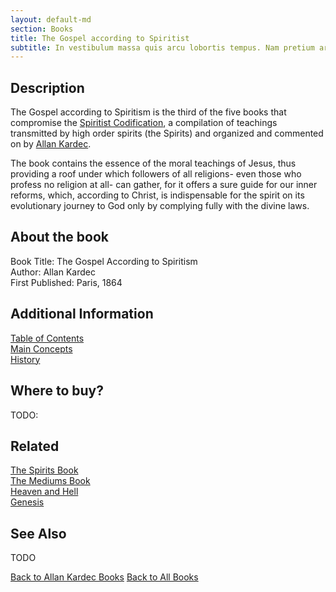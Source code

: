 ```yaml
---
layout: default-md
section: Books
title: The Gospel according to Spiritist
subtitle: In vestibulum massa quis arcu lobortis tempus. Nam pretium arcu in odio vulputate luctus.
---
```


## Description

The Gospel according to Spiritism is the third of the five books that compromise the [Spiritist Codification](/spiritism/codification), a compilation of teachings transmitted by high order spirits (the Spirits) and organized and commented on by [Allan Kardec](/profiles/allan-kardec).

The book contains the essence of the moral teachings of Jesus, thus providing a roof under which followers of all religions- even those who profess no religion at all- can gather, for it offers a sure guide for our inner reforms, which, according to Christ, is indispensable for the spirit on its evolutionary journey to God only by complying fully with the divine laws.

## About the book
Book Title: The Gospel According to Spiritism  
Author: Allan Kardec   
First Published: Paris, 1864  


## Additional Information
[Table of Contents](contents)  
[Main Concepts](concepts)  
[History](history)  

## Where to buy?
TODO:

## Related
[The Spirits Book](../spirits-book)  
[The Mediums Book](../mediums-book)  
[Heaven and Hell](../heaven-and-hell)  
[Genesis](../genesis)  


## See Also

TODO


<a href="/books/allan-kardec" class="button">Back to Allan Kardec Books</a>
<a href="/books" class="button">Back to All Books</a>

